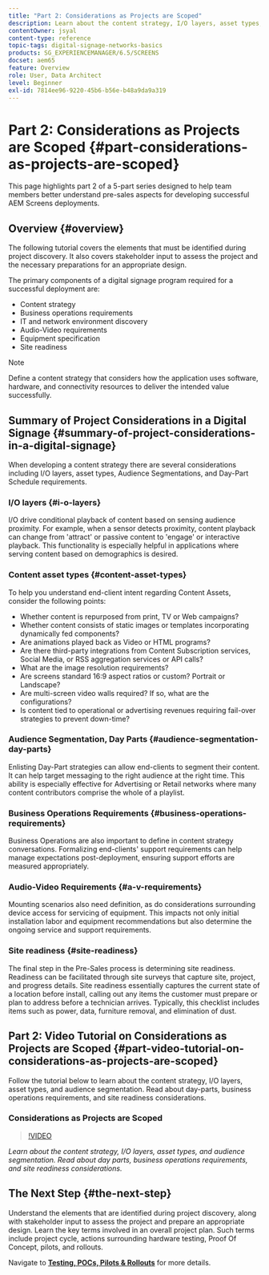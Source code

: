```yaml
---
title: "Part 2: Considerations as Projects are Scoped"
description: Learn about the content strategy, I/O layers, asset types, and audience segmentation in AEM Screens. Read about day parts, business operations requirements, and site readiness considerations.
contentOwner: jsyal
content-type: reference
topic-tags: digital-signage-networks-basics
products: SG_EXPERIENCEMANAGER/6.5/SCREENS
docset: aem65
feature: Overview
role: User, Data Architect
level: Beginner
exl-id: 7814ee96-9220-45b6-b56e-b48a9da9a319
---
```

# Part 2: Considerations as Projects are Scoped {#part-considerations-as-projects-are-scoped}

This page highlights part 2 of a 5-part series designed to help team members better understand pre-sales aspects for developing successful AEM Screens deployments.

## Overview {#overview}

The following tutorial covers the elements that must be identified during project discovery. It also covers stakeholder input to assess the project and the necessary preparations for an appropriate design.

The primary components of a digital signage program required for a successful deployment are:

* Content strategy
* Business operations requirements
* IT and network environment discovery
* Audio-Video requirements
* Equipment specification
* Site readiness

>[!NOTE]
>
>Define a content strategy that considers how the application uses software, hardware, and connectivity resources to deliver the intended value successfully.

## Summary of Project Considerations in a Digital Signage {#summary-of-project-considerations-in-a-digital-signage}

When developing a content strategy there are several considerations including I/O layers, asset types, Audience Segmentations, and Day-Part Schedule requirements.

### I/O layers {#i-o-layers}

I/O drive conditional playback of content based on sensing audience proximity. For example, when a sensor detects proximity, content playback can change from 'attract' or passive content to 'engage' or interactive playback. This functionality is especially helpful in applications where serving content based on demographics is desired.

### Content asset types {#content-asset-types}

To help you understand end-client intent regarding Content Assets, consider the following points:

* Whether content is repurposed from print, TV or Web campaigns?
* Whether content consists of static images or templates incorporating dynamically fed components?
* Are animations played back as Video or HTML programs?
* Are there third-party integrations from Content Subscription services, Social Media, or RSS aggregation services or API calls?
* What are the image resolution requirements?
* Are screens standard 16:9 aspect ratios or custom? Portrait or Landscape?
* Are multi-screen video walls required? If so, what are the configurations?
* Is content tied to operational or advertising revenues requiring fail-over strategies to prevent down-time?

### Audience Segmentation, Day Parts {#audience-segmentation-day-parts}

Enlisting Day-Part strategies can allow end-clients to segment their content. It can help target messaging to the right audience at the right time. This ability is especially effective for Advertising or Retail networks where many content contributors comprise the whole of a playlist.

### Business Operations Requirements {#business-operations-requirements}

Business Operations are also important to define in content strategy conversations. Formalizing end-clients' support requirements can help manage expectations post-deployment, ensuring support efforts are measured appropriately.

### Audio-Video Requirements {#a-v-requirements}

Mounting scenarios also need definition, as do considerations surrounding device access for servicing of equipment. This impacts not only initial installation labor and equipment recommendations but also determine the ongoing service and support requirements.

### Site readiness {#site-readiness}

The final step in the Pre-Sales process is determining site readiness. Readiness can be facilitated through site surveys that capture site, project, and progress details. Site readiness essentially captures the current state of a location before install, calling out any items the customer must prepare or plan to address before a technician arrives. Typically, this checklist includes items such as power, data, furniture removal, and elimination of dust.

## Part 2: Video Tutorial on Considerations as Projects are Scoped {#part-video-tutorial-on-considerations-as-projects-are-scoped}

Follow the tutorial below to learn about the content strategy, I/O layers, asset types, and audience segmentation. Read about day-parts, business operations requirements, and site readiness considerations.

### Considerations as Projects are Scoped

>[!VIDEO](https://video.tv.adobe.com/v/28380)

*Learn about the content strategy, I/O layers, asset types, and audience segmentation. Read about day parts, business operations requirements, and site readiness considerations.*

## The Next Step {#the-next-step}

Understand the elements that are identified during project discovery, along with stakeholder input to assess the project and prepare an appropriate design. Learn the key terms involved in an overall project plan. Such terms include project cycle, actions surrounding hardware testing, Proof Of Concept, pilots, and rollouts.

Navigate to **[Testing, POCs, Pilots & Rollouts](testing-pocs-pilots-rollouts.md)** for more details.
